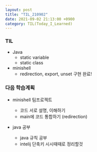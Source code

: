 ```yaml
---
layout: post
title: "TIL_210902"
date: 2021-09-02 21:13:00 +0900
category: TIL(Today_I_Learned)
---
```


### TIL
- Java
    - static variable
    - static class
- minishell 
    - redirection, export, unset 구현 완료!


### 다음 학습계획
- minishell 팀프로젝트 
    - 코드 서로 설명, 이해하기
    - main에 코드 통합하기 (redirection)

- java 공부
    - java 규칙 공부
    - intelij 단축키 시시때때로 정리할것